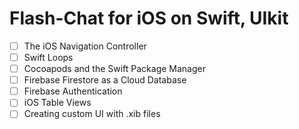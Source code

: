 # Flash-Chat for iOS on Swift, UIkit

- [ ] The iOS Navigation Controller
- [ ] Swift Loops
- [ ] Cocoapods and the Swift Package Manager
- [ ] Firebase Firestore as a Cloud Database
- [ ] Firebase Authentication
- [ ] iOS Table Views
- [ ] Creating custom UI with .xib files
